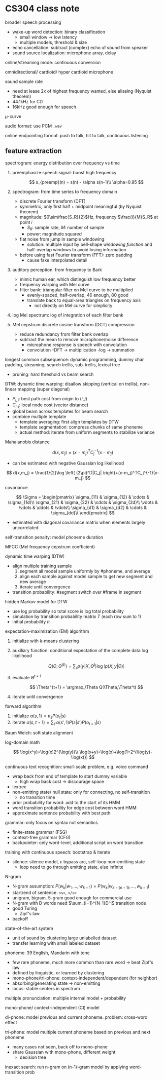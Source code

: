 # CS304 class note

broader speech processing

- wake-up word detection: binary classification
    - small window → low latency
    - multiple models, threshold & size
- echo cancellation: subtract (complex) echo of sound from speaker
- sound source localization: microphone array, delay

online/streaming mode: continuous conversion

omnidirectional/ cardioid/ hyper cardioid microphone

sound sample rate

- need at lease 2x of highest frequency wanted, else aliasing (Nyquist theorem)
- 44.1kHz for CD
- 16kHz good enough for speech

$\mu$-curve

audio format: use PCM `.wav`

online endpointing format: push to talk, hit to talk, continuous listening

## feature extraction

spectrogram: energy distribution over frequency vs time

1. preemphasize speech signal: boost high frequency

    $$
    s_{preemp}(n) = s(n) - \alpha s(n-1)\\
    \alpha=0.95
    $$

1. spectrogram: from time series to frequency domain
    - discrete Fourier transform (DFT)
    - symmetric, only first half + midpoint meaningful (by Nyquist theorem)
    - magnitude: $0\sim\frac{S_R}{2}$Hz, frequency $\frac{i}{M}S_R$ at point $i$
        - $S_R$: sample rate, $M$: number of sample
        - power: magnitude squared
    - flat noise from jump in sample windowing
        - solution: multiple input by bell-shape *windowing function*
            and half-overlap windows to avoid losing information
    - before using fast Fourier transform (FFT): zero padding
        - cause fake interpolated detail
1. auditory perception: from frequency to Bark
    - mimic human ear, which distinguish low frequency better
    - frequency warping with Mel curve
    - filter bank: triangular filter on Mel curve to be multiplied
        - evenly-spaced, half-overlap, 40 enough, 80 good
        - translate back to equal-area triangles on frequency axis
            - not directly on Mel curve for simplicity
1. log Mel spectrum: log of integration of each filter bank
1. Mel cepstrum discrete cosine transform (DCT) compression
    - reduce redundancy from filter bank overlap
    - subtract the mean to remove microphone/noise difference
        - microphone response is speech with convolution
        - convolution -DFT → multiplication -log → summation

longest common subsequence: dynamic programming, dummy char padding, streaming,
search trellis, sub-trellis, lexical tree

- pruning: hard threshold vs beam search

DTW: dynamic time warping: disallow skipping (vertical on trellis),
non-linear mapping (super diagonal)

- $P_{i,j}$: best path cost from origin to $(i,j)$
- $C_{i,j}$: local node cost (vector distance)
- global beam across templates for beam search
- combine multiple template
    - template averaging: first align templates by DTW
    - template segmentation: compress chunks of same phoneme
    - actual method: iterate from uniform segments to stabilize variance

Mahalanobis distance

$$
d(x,m_j) = (x-m_j)^TC_j^{-1}(x-m_j)
$$

- can be estimated with negative Gaussian log likelihood

$$
d(x,m_j) = \frac{1}{2}\log \left(
    (2\pi)^D|C_j|
\right)+(x-m_j)^TC_j^{-1}(x-m_j)
$$

covariance

$$
\Sigma = \begin{pmatrix}
    \sigma_{11} & \sigma_{12} & \cdots & \sigma_{1d}\\
    \sigma_{21} & \sigma_{22} & \cdots & \sigma_{2d}\\
    \vdots & \vdots & \ddots & \vdots\\
    \sigma_{d1} & \sigma_{d2} & \cdots & \sigma_{dd}\\
\end{pmatrix}
$$

- estimated with diagonal covariance matrix when elements largely uncorrelated

self-transition penalty: model phoneme duration

MFCC (Mel frequency cepstrum coefficient)

dynamic time warping (DTW)

- align multiple training sample
    1. segment all model sample uniformly by #phoneme, and average
    1. align each sample against model sample to get new segment and new average
    1. iterate until convergence
- transition probability: #segment switch over #frame in segment

hidden Markov model for DTW

- use log probability so total score is log total probability
- simulation by transition probability matrix $T$ (each row sum to 1)
- initial probability $\pi$

expectation-maximization (EM) algorithm

1. initialize with k-means clustering
1. auxiliary function:
    conditional expectation of the complete data log likelihood

    $$
    Q(\Theta,\Theta^{(t)}) = \sum_yp(y|X,\Theta^t)\log(p(X,y|\Theta))
    $$

1. evaluate $\Theta^{t+1}$

    $$
    \Theta^{t+1} = \argmax_\Theta Q(\Theta,\Theta^t)
    $$

1. iterate until convergence

forward algorithm

1. initialize $\alpha(s,1)=\pi_s P(o_t|s)$
1. iterate $\alpha(s,t+1)=\sum_{s'}\alpha(s',1)P(s|s')P(o_{t+1}|s)$

Baum Welch: soft state alignment

log-domain math

$$
\log(x^y)=\log(x)2^{\log(y)}\\
\log(x+y)=\log(x)+\log(1+2^{\log(y)-\log(x)})
$$

continuous text recognition: small-scale problem, e.g. voice command

- wrap back from end of template to start dummy variable
    - high wrap back cost → discourage space
- lextree
- non-emitting state/ null state: only for connecting, no self-transition
    - no transition time
- prior probability for word: add to the start of its HMM
- word transition probability for edge cost between word HMM
- approximate sentence probability with best path

grammar: only focus on syntax not semantics

- finite-state grammar (FSG)
- context-free grammar (CFG)
- backpointer: only word-level, additional script on word transition

training with continuous speech: bootstrap & iterate

- silence: silence model, $\varepsilon$ bypass arc, self-loop non-emitting state
    - loop need to go through emitting state, else infinite

N-gram

- N-gram assumption: $P(w_k|w_1,…,w_{k-1})=P(w_k|w_{k-(n-1)},…,w_{k-1})$
- start/end of sentence: `<s>`, `</s>`
- unigram, bigram. 5-gram good enough for commercial use
- N-gram with D words need $\sum_{i=1}^{N-1}D^i$ transition node
- good Turing
    - Zipf's law
- backoff

state-of-the-art system

- unit of sound by clustering large unlabelled dataset
- transfer learning with small labeled dataset

phoneme: 39 English, Mandarin with tone

- few rare phoneme, much more common than rare word → beat Zipf's law
- defined by linguistic, or learned by clustering
- mono-phone/tri-phone: context-independent/dependent (for neighbor)
- absorbing/generating state → non-emitting
- locus: stable centers in spectrum

multiple pronunciation: multiple internal model + probability

mono-phone/ context-independent (CI) model

di-phone: model previous and current phoneme. problem: cross-word effect

tri-phone: model multiple current phoneme based on previous and next phoneme

- many cases not seen, back off to mono-phone
- share Gaussian with mono-phone, different weight
    - decision tree

inexact search: run n-gram on (n-1)-gram model by applying word-transition prob
